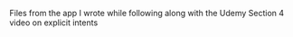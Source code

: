 Files from the app I wrote while following along with the Udemy Section 4 video on explicit intents
